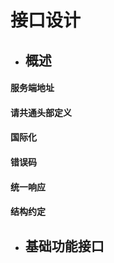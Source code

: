 # 接口设计

* ## 概述

#### 服务端地址

#### 请共通头部定义

#### 国际化

#### 错误码

#### 统一响应

#### 结构约定

* ## 基础功能接口

## 



